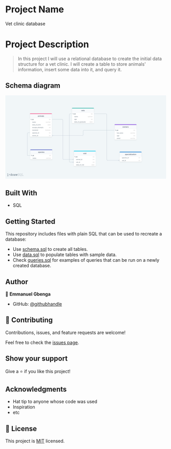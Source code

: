 # Project Name
Vet clinic database
# Project Description

> In this project I will use a relational database to create the initial data structure for a vet clinic. I will create a table to store animals' information, insert some data into it, and query it.


## Schema diagram 
  ![screenshot](./screenshot/schema.png)

## Built With

- SQL
  
## Getting Started

This repository includes files with plain SQL that can be used to recreate a database:

- Use [schema.sql](./schema.sql) to create all tables.
- Use [data.sql](./data.sql) to populate tables with sample data.
- Check [queries.sql](./queries.sql) for examples of queries that can be run on a newly created database. 


## Author

👤 **Emmanuel Gbenga**

- GitHub: [@githubhandle](https://github.com/gbengacode)

## 🤝 Contributing

Contributions, issues, and feature requests are welcome!

Feel free to check the [issues page](https://github.com/Gbengacode/vetclinic-database/issues).

## Show your support

Give a ⭐️ if you like this project!

## Acknowledgments

- Hat tip to anyone whose code was used
- Inspiration
- etc

## 📝 License

This project is [MIT](./MIT.md) licensed.

